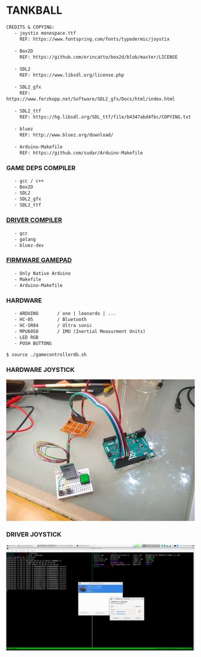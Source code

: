 # TANKBALL

~~~
CREDITS & COPYING:
   - joystix monospace.ttf
     REF: https://www.fontspring.com/fonts/typodermic/joystix

   - Box2D
     REF: https://github.com/erincatto/box2d/blob/master/LICENSE

   - SDL2
     REF: https://www.libsdl.org/license.php

   - SDL2_gfx
     REF: https://www.ferzkopp.net/Software/SDL2_gfx/Docs/html/index.html

   - SDL2_ttf
     REF: https://hg.libsdl.org/SDL_ttf/file/b4347abd4fbc/COPYING.txt

   - bluez
     REF: http://www.bluez.org/download/

   - Arduino-Makefile
     REF: https://github.com/sudar/Arduino-Makefile
~~~

### GAME DEPS COMPILER
~~~
   - gcc / c++
   - Box2D
   - SDL2
   - SDL2_gfx
   - SDL2_ttf
~~~

### [DRIVER COMPILER](/hardware/linux/src/sppinput/)
~~~
   - gcc
   - golang
   - bluez-dev
~~~

### [FIRMWARE GAMEPAD](/hardware/arduino/joystick/)
~~~
   - Only Native Arduino
   - Makefile
   - Arduino-Makefile
~~~

### HARDWARE
~~~
   - ARDUINO       / one | leonardo | ...
   - HC-05         / Bluetooth
   - HC-SR04       / Ultra sonic
   - MPU6050       / IMU (Inertial Measurment Units)
   - LED RGB
   - PUSH BUTTONS
~~~
  
~~~
$ source ./gamecontrollerdb.sh
~~~

### HARDWARE JOYSTICK

![hardware](hardware.jpeg)

### DRIVER JOYSTICK

![driver](driver.png)
